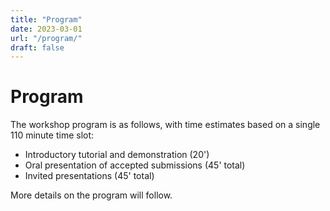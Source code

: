 ```yaml
---
title: "Program"
date: 2023-03-01
url: "/program/"
draft: false
---
```


# Program

The workshop program is as follows, with time estimates based on a single 110 minute time slot:
- Introductory tutorial and demonstration (20')
- Oral presentation of accepted submissions (45' total)
- Invited presentations (45' total)

More details on the program will follow.
